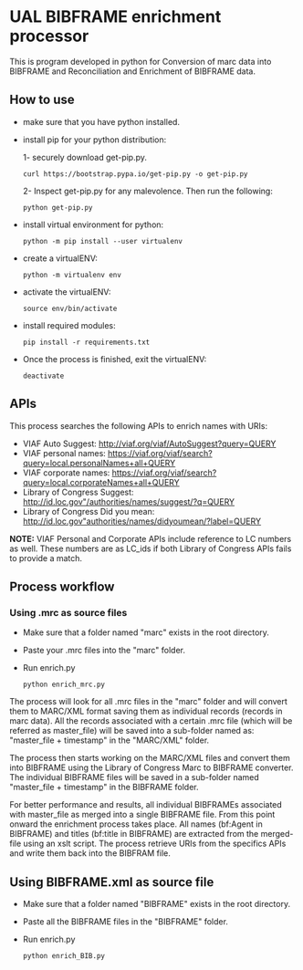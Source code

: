 # UAL BIBFRAME enrichment processor 

This is program developed in python for Conversion of marc data into BIBFRAME and Reconciliation and Enrichment of BIBFRAME data.

## How to use
 - make sure that you have python installed. 
 - install pip for your python distribution:
 
   1- securely download get-pip.py.

    ```curl https://bootstrap.pypa.io/get-pip.py -o get-pip.py```
    
   2- Inspect get-pip.py for any malevolence. Then run the following:

   ```python get-pip.py```
   
- install virtual environment for python:

   ```python -m pip install --user virtualenv```
   
- create a virtualENV:

   ```python -m virtualenv env```
   
- activate the virtualENV:

   ```source env/bin/activate```
   
- install required modules:
   
   ```pip install -r requirements.txt```
   
- Once the process is finished, exit the virtualENV:

   ```deactivate```
## APIs

This process searches the following APIs to enrich names with URIs:

- VIAF Auto Suggest: http://viaf.org/viaf/AutoSuggest?query=QUERY
- VIAF personal names: https://viaf.org/viaf/search?query=local.personalNames+all+QUERY
- VIAF corporate names: https://viaf.org/viaf/search?query=local.corporateNames+all+QUERY
- Library of Congress Suggest: http://id.loc.gov"/authorities/names/suggest/?q=QUERY
- Library of Congress Did you mean: http://id.loc.gov"authorities/names/didyoumean/?label=QUERY

**NOTE:** VIAF Personal and Corporate APIs include reference to LC numbers as well. These numbers are as LC_ids if both Library of Congress APIs fails to provide a match.


## Process workflow
### Using .mrc as source files
- Make sure that a folder named "marc" exists in the root directory.
- Paste your .mrc files into the "marc" folder.
- Run enrich.py

   ```python enrich_mrc.py```
  
The process will look for all .mrc files in the "marc" folder and will convert them to MARC/XML format saving them as individual records (records in marc data). All the records associated with a certain .mrc file (which will be referred as master_file) will be saved into a sub-folder named as: "master_file + timestamp" in the "MARC/XML" folder.

The process then starts working on the MARC/XML files and convert them into BIBFRAME using the Library of Congress Marc to BIBFRAME converter. The individual BIBFRAME files will be saved in a sub-folder named "master_file + timestamp" in the BIBFRAME folder. 

For better performance and results, all individual BIBFRAMEs associated with master_file as merged into a single BIBFRAME file. From this point onward the enrichment process takes place. All names (bf:Agent in BIBFRAME) and titles (bf:title in BIBFRAME) are extracted from the merged-file using an xslt script. The process retrieve URIs from the specifics APIs and write them back into the BIBFRAM file.

## Using BIBFRAME.xml as source file
- Make sure that a folder named "BIBFRAME" exists in the root directory.
- Paste all the BIBFRAME files in the "BIBFRAME" folder.
- Run enrich.py

   ```python enrich_BIB.py```
